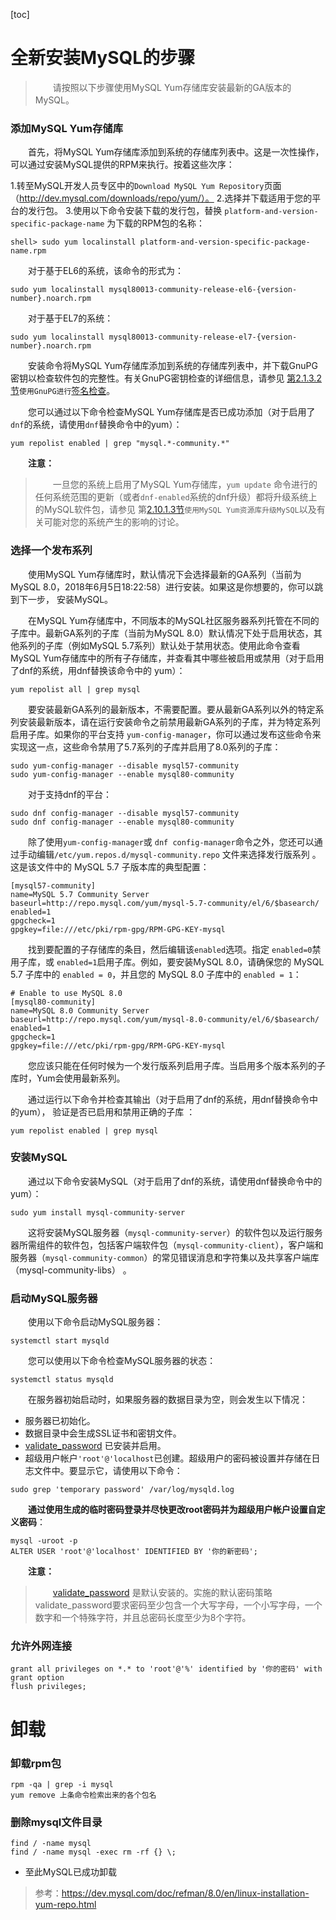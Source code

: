 [toc]

# 全新安装MySQL的步骤

> 　　请按照以下步骤使用MySQL Yum存储库安装最新的GA版本的MySQL。

### 添加MySQL Yum存储库

　　首先，将MySQL Yum存储库添加到系统的存储库列表中。这是一次性操作，可以通过安装MySQL提供的RPM来执行。按着这些次序：

1.转至MySQL开发人员专区中的`Download MySQL Yum Repository`页面（http://dev.mysql.com/downloads/repo/yum/）。
2.选择并下载适用于您的平台的发行包。
3.使用以下命令安装下载的发行包，替换 `platform-and-version-specific-package-name` 为下载的RPM包的名称：

```
shell> sudo yum localinstall platform-and-version-specific-package-name.rpm
```

　　对于基于EL6的系统，该命令的形式为：

```
sudo yum localinstall mysql80013-community-release-el6-{version-number}.noarch.rpm
```

　　对于基于EL7的系统：

```
sudo yum localinstall mysql80013-community-release-el7-{version-number}.noarch.rpm
```

　　安装命令将MySQL Yum存储库添加到系统的存储库列表中，并下载GnuPG密钥以检查软件包的完整性。有关GnuPG密钥检查的详细信息，请参见 [第2.1.3.2节](https://dev.mysql.com/doc/refman/8.0/en/checking-gpg-signature.html)`使用GnuPG进行`[签名检查](https://dev.mysql.com/doc/refman/8.0/en/checking-gpg-signature.html)。

　　您可以通过以下命令检查MySQL Yum存储库是否已成功添加（对于启用了`dnf`的系统，请使用`dnf`替换命令中的yum）：

```
yum repolist enabled | grep "mysql.*-community.*"
```

　　**注意：**

> 　　一旦您的系统上启用了MySQL Yum存储库，`yum update` 命令进行的任何系统范围的更新（或者`dnf-enabled`系统的dnf升级）都将升级系统上的MySQL软件包，请参见 第[2.10.1.3节](https://dev.mysql.com/doc/refman/8.0/en/updating-yum-repo.html)`使用MySQL Yum资源库升级MySQL`以及有关可能对您的系统产生的影响的讨论。

### 选择一个发布系列

　　使用MySQL Yum存储库时，默认情况下会选择最新的GA系列（当前为MySQL 8.0，2018年6月5日18:22:58）进行安装。如果这是你想要的，你可以跳到下一步， 安装MySQL。

　　在MySQL Yum存储库中，不同版本的MySQL社区服务器系列托管在不同的子库中。最新GA系列的子库（当前为MySQL 8.0）默认情况下处于启用状态，其他系列的子库（例如MySQL 5.7系列）默认处于禁用状态。使用此命令查看MySQL Yum存储库中的所有子存储库，并查看其中哪些被启用或禁用（对于启用了dnf的系统，用dnf替换该命令中的 yum）：

```
yum repolist all | grep mysql
```

　　要安装最新GA系列的最新版本，不需要配置。要从最新GA系列以外的特定系列安装最新版本，请在运行安装命令之前禁用最新GA系列的子库，并为特定系列启用子库。如果你的平台支持 `yum-config-manager`，你可以通过发布这些命令来实现这一点，这些命令禁用了5.7系列的子库并启用了8.0系列的子库：

```
sudo yum-config-manager --disable mysql57-community
sudo yum-config-manager --enable mysql80-community
```

　　对于支持dnf的平台：

```
sudo dnf config-manager --disable mysql57-community
sudo dnf config-manager --enable mysql80-community
```

　　除了使用`yum-config-manager`或 `dnf config-manager`命令之外，您还可以通过手动编辑`/etc/yum.repos.d/mysql-community.repo` 文件来选择发行版系列 。这是该文件中的 MySQL 5.7 子版本库的典型配置：

```
[mysql57-community]
name=MySQL 5.7 Community Server
baseurl=http://repo.mysql.com/yum/mysql-5.7-community/el/6/$basearch/
enabled=1
gpgcheck=1
gpgkey=file:///etc/pki/rpm-gpg/RPM-GPG-KEY-mysql
```

　　找到要配置的子存储库的条目，然后编辑该`enabled`选项。指定 `enabled=0`禁用子库，或 `enabled=1`启用子库。例如，要安装MySQL 8.0，请确保您的 MySQL 5.7 子库中的 `enabled = 0`，并且您的 MySQL 8.0 子库中的 `enabled = 1`：

```
# Enable to use MySQL 8.0
[mysql80-community]
name=MySQL 8.0 Community Server
baseurl=http://repo.mysql.com/yum/mysql-8.0-community/el/6/$basearch/
enabled=1
gpgcheck=1
gpgkey=file:///etc/pki/rpm-gpg/RPM-GPG-KEY-mysql
```

　　您应该只能在任何时候为一个发行版系列启用子库。当启用多个版本系列的子库时，Yum会使用最新系列。

　　通过运行以下命令并检查其输出（对于启用了dnf的系统，用dnf替换命令中的yum）， 验证是否已启用和禁用正确的子库 ：

```
yum repolist enabled | grep mysql
```

### 安装MySQL

　　通过以下命令安装MySQL（对于启用了dnf的系统，请使用dnf替换命令中的 yum）：

```
sudo yum install mysql-community-server
```

　　这将安装MySQL服务器（`mysql-community-server`）的软件包以及运行服务器所需组件的软件包，包括客户端软件包（`mysql-community-client`），客户端和服务器（`mysql-community-common`）的常见错误消息和字符集以及共享客户端库（mysql-community-libs） 。

### 启动MySQL服务器

　　使用以下命令启动MySQL服务器：

```
systemctl start mysqld
```

　　您可以使用以下命令检查MySQL服务器的状态：

```
systemctl status mysqld
```

　　在服务器初始启动时，如果服务器的数据目录为空，则会发生以下情况：

* 服务器已初始化。
* 数据目录中会生成SSL证书和密钥文件。
* [validate_password](https://dev.mysql.com/doc/refman/8.0/en/validate-password.html) 已安装并启用。
* 超级用户帐户`'root'@'localhost`已创建。超级用户的密码被设置并存储在日志文件中。要显示它，请使用以下命令：

```
sudo grep 'temporary password' /var/log/mysqld.log
```

　　**通过使用生成的临时密码登录并尽快更改root密码并为超级用户帐户设置自定义密码**：

```
mysql -uroot -p
ALTER USER 'root'@'localhost' IDENTIFIED BY '你的新密码';
```

　　**注意：**

> 　　[validate_password](https://dev.mysql.com/doc/refman/8.0/en/validate-password.html) 是默认安装的。实施的默认密码策略validate_password要求密码至少包含一个大写字母，一个小写字母，一个数字和一个特殊字符，并且总密码长度至少为8个字符。

### 允许外网连接

```
grant all privileges on *.* to 'root'@'%' identified by '你的密码' with grant option
flush privileges;
```

# 卸载

### 卸载rpm包

```
rpm -qa | grep -i mysql
yum remove 上条命令检索出来的各个包名
```

### 删除mysql文件目录

```
find / -name mysql
find / -name mysql -exec rm -rf {} \;
```

* 至此MySQL已成功卸载

> 参考：https://dev.mysql.com/doc/refman/8.0/en/linux-installation-yum-repo.html
